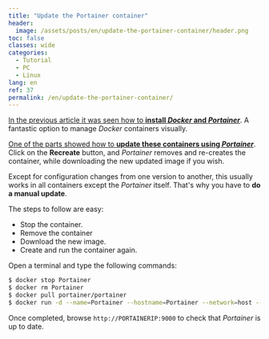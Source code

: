 ```yaml
---
title: "Update the Portainer container"
header:
  image: /assets/posts/en/update-the-portainer-container/header.png
toc: false
classes: wide
categories:
  - Tutorial
  - PC
  - Linux
lang: en
ref: 37
permalink: /en/update-the-portainer-container/
---
```


[In the previous article it was seen how to **install *Docker* and *Portainer***](https://www.danielmartingonzalez.com/en/docker-and-portainer-in-debian). A fantastic option to manage *Docker* containers visually.

[One of the parts showed how to **update these containers using *Portainer***](https://www.danielmartingonzalez.com/en/docker-and-portainer-in-debian/#bonus-2-keep-your-containers-up-to-date). Click on the **Recreate** button, and *Portainer* removes and re-creates the container, while downloading the new updated image if you wish.

Except for configuration changes from one version to another, this usually works in all containers except the *Portainer* itself. That's why you have to **do a manual update**.

The steps to follow are easy:

- Stop the container.
- Remove the container
- Download the new image.
- Create and run the container again.

Open a terminal and type the following commands:

```bash
$ docker stop Portainer
$ docker rm Portainer
$ docker pull portainer/portainer
$ docker run -d --name=Portainer --hostname=Portainer --network=host --restart=always -v /var/run/docker.sock:/var/run/docker.sock -v portainer_data:/data -e TZ='Europe/Madrid' portainer/portainer
```

Once completed, browse `http://PORTAINERIP:9000` to check that *Portainer* is up to date.
